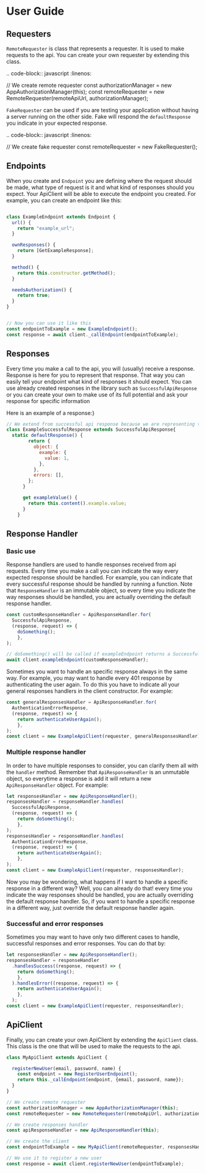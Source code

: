 # User Guide

## Requesters

``RemoteRequester`` is class that represents a requester. It is used to make requests to the api. You can create your
own requester by extending this class.

.. code-block:: javascript
:linenos:

// We create remote requester
const authorizationManager = new AppAuthorizationManager(this);
const remoteRequester = new RemoteRequester(remoteApiUrl, authorizationManager);

``FakeRequester`` can be used if you are testing your application without having a server running on the other side.
Fake will
respond the ``defaultResponse`` you indicate in your expected response.

.. code-block:: javascript
:linenos:

// We create fake requester
const remoteRequester = new FakeRequester();

## Endpoints

When you create and ``Endpoint`` you are defining where the request should be made, what type of request is it and what
kind of responses should you expect.
Your ApiClient will be able to execute the endpoint you created.
For example, you can create an endpoint like this:

```js

class ExampleEndpoint extends Endpoint {
  url() {
    return "example_url";
  }

  ownResponses() {
    return [GetExampleResponse];
  }

  method() {
    return this.constructor.getMethod();
  }

  needsAuthorization() {
    return true;
  }
}


// Now you can use it like this
const endpointToExample = new ExampleEndpoint();
const response = await client._callEndpoint(endpointToExample);
```

## Responses

Every time you make a call to the api, you will (usually) receive a response. Response is here for you to represent that
response.
That way you can easily tell your endpoint what kind of responses it should expect.
You can use already created responses in the library such as  ``SuccessfulApiResponse`` or you can create your own to
make use of its full potential and ask your response for specific information

Here is an example of a response:}

```js
// We extend from successful api response because we are representing the successful response of our call.
class ExampleSuccessfulResponse extends SuccessfulApiResponse{
  static defaultResponse() {
        return {
          object: {
            example: {
              value: 1,
            },
          },
          errors: [],
        };
      }

      get exampleValue() {
        return this.content().example.value;
      }
    }
```


## Response Handler

### Basic use

Response handlers are used to handle responses received from api requests. Every time you make a call you can indicate
the way
every expected response should be handled. For example, you can indicate that every successful response should be
handled by running a function.
Note that ``ResponseHandler`` is an immutable object, so every time you indicate the way responses should be handled,
you are actually overriding the default response handler.

```js
const customResponseHandler = ApiResponseHandler.for(
  SuccessfulApiResponse,
  (response, request) => {
    doSomething();
    },
);

// doSomething() will be called if exampleEndpoint returns a SuccessfulApiResponse
await client.exampleEndpoint(customResponseHandler);
```

Sometimes you want to handle an specific response always in the same way. For example, you may want to handle every 401
response by authenticating the user again. To do this
you have to indicate all your general responses handlers in the client constructor. For example:

```js
const generalResponsesHandler = ApiResponseHandler.for(
  AuthenticationErrorResponse,
  (response, request) => {
    return authenticateUserAgain();
    },
); 
const client = new ExampleApiClient(requester, generalResponsesHandler);
```

### Multiple response handler

In order to have multiple responses to consider, you can clarify them all with the ``handler`` method. Remember
that ``ApiResponseHandler`` is an unmutable object, so everytime a
response is add it will return a new ``ApiResponseHandler`` object. For example:

```js
let responsesHandler = new ApiResponseHandler();
responsesHandler = responseHandler.handles(   
  SuccessfulApiResponse,
  (response, request) => {
    return doSomething();
    },
);
responsesHandler = responseHandler.handles(
  AuthenticationErrorResponse,
  (response, request) => {
    return authenticateUserAgain();
    },
);
const client = new ExampleApiClient(requester, responsesHandler);
```

Now you may be wondering, what happens if I want to handle a specific response in a different way? Well, you can already
do that! every time you indicate
the way responses should be handled, you are actually overriding the default response handler. So, if you want to handle
a specific response in a different way,
just override the default response handler again.

### Successful and error responses

Sometimes you may want to have only two different cases to handle, successful responses and error responses. You can do
that by:

```js
let responsesHandler = new ApiResponseHandler();
responsesHandler = responseHandler
  .handlesSuccess((response, request) => {
    return doSomething();
    },
  ).handlesError((response, request) => {
    return authenticateUserAgain();
    },
  );
const client = new ExampleApiClient(requester, responsesHandler);
```

## ApiClient

Finally, you can create your own ApiClient by extending the ``ApiClient`` class. This class is the one that will be used
to make the requests to the api.

```js
class MyApiClient extends ApiClient {

  registerNewUser(email, password, name) {
    const endpoint = new RegisterUserEndpoint();
    return this._callEndpoint(endpoint, {email, password, name});
  }
}

// We create remote requester
const authorizationManager = new AppAuthorizationManager(this);
const remoteRequester = new RemoteRequester(remoteApiUrl, authorizationManager);

// We create responses handler
const apiResponseHandler = new ApiResponseHandler(this);

// We create the client
const endpointToExample = new MyApiClient(remoteRequester, responsesHandler);

// We use it to register a new user
const response = await client.registerNewUser(endpointToExample);
```